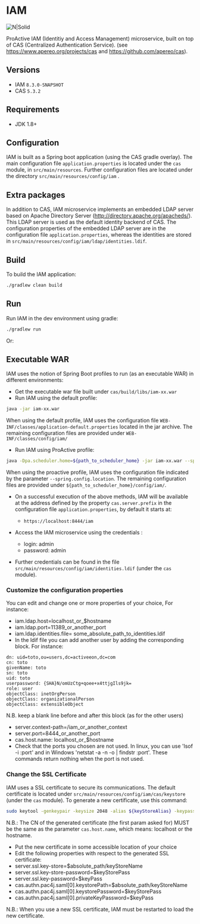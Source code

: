 IAM
============================
![N|Solid](https://try.activeeon.com/assets/image/proactive-arrow-150.png)

ProActive IAM (Identitiy and Access Management) microservice, built on top of CAS (Centralized Authentication Service).
(see https://www.apereo.org/projects/cas and https://github.com/apereo/cas).

## Versions
* IAM `8.3.0-SNAPSHOT`
* CAS `5.3.2`

## Requirements

* JDK 1.8+

## Configuration

IAM is built as a Spring boot application (using the CAS gradle overlay). The main configuration file `application.properties` is located under the `cas` module, in `src/main/resources`. Further configuration files are located under the directory `src/main/resources/config/iam` .

## Extra packages

In addition to CAS, IAM microservice implements an embedded LDAP server based on Apache Directory Server (http://directory.apache.org/apacheds/). This LDAP server is used as the default identity backend of CAS. The configuration properties of the embedded LDAP server are in the configuration file `application.properties`, whereas the identities are stored in  `src/main/resources/config/iam/ldap/identities.ldif`.

## Build
To build the IAM application:
```bash
./gradlew clean build
```

## Run
Run IAM in the dev environment using gradle:
```bash
./gradlew run
```

Or:

## Executable WAR
IAM uses the notion of Spring Boot profiles to run (as an executable WAR) in different environments:

* Get the executable war file built under `cas/build/libs/iam-xx.war`
* Run IAM using the default profile:
```bash
java -jar iam-xx.war
```
When using the default profile, IAM uses the configuration file `WEB-INF/classes/application-default.properties` located in the jar archive.  The remaining configuration files are provided under `WEB-INF/classes/config/iam/`


* Run IAM using ProActive profile:
```bash
java -Dpa.scheduler.home=${path_to_scheduler_home} -jar iam-xx.war --spring.profiles.active=proactive  --spring.config.location=${path_to_scheduler_home}/config/iam/application-proactive.properties
```
When using the proactive profile, IAM uses the configuration file indicated by the parameter `--spring.config.location`.  The remaining configuration files are provided under `${path_to_scheduler_home}/config/iam/`.


* On a successful execution of the above methods, IAM will be available at the address defined by the property `cas.server.prefix` in the configuration file `application.properties`, by default it starts at:
  * `https://localhost:8444/iam`

* Access the IAM microservice using the credentials :
  * login: admin
  * password: admin

* Further credentials can be found in the file `src/main/resources/config/iam/identities.ldif` (under the `cas` module).

### Customize the configuration properties
You can edit and change one or more properties of your choice, For instance:

* iam.ldap.host=localhost_or_$hostname
* iam.ldap.port=11389_or_another_port
* iam.ldap.identities.file= some_absolute_path_to_identities.ldif
* In the ldif file you can add another user by adding the corresponding block. For instance:
```
dn: uid=toto,ou=users,dc=activeeon,dc=com
cn: toto
givenName: toto
sn: toto
uid: toto
userpassword: {SHA}N/omUzCtg+qoee+x4ttjgIls9jk=
role: user
objectClass: inetOrgPerson
objectClass: organizationalPerson
objectClass: extensibleObject
```
N.B. keep a blank line before and after this block (as for the other users)

* server.context-path=/iam_or_another_context
* server.port=8444_or_another_port
* cas.host.name: localhost_or_$hostname
* Check that the ports you chosen are not used. In linux, you can use 'lsof -i :port' and in Windows 'netstat -a -n -o | findstr :port'. These commands return nothing when the port is not used.

### Change the SSL Certificate
IAM uses a SSL certificate to secure its communications. The default certificate is located under `src/main/resources/config/iam/cas/keystore` (under the `cas` module). To generate a new certificate, use this command:

```bash
sudo keytool -genkeypair -keysize 2048 -alias ${keyStoreAlias} -keypass ${keyPass} -keystore ${keyStoreName} -storepass ${keyStorePass}`
```
N.B.: The CN of the generated certificate (the first param asked for) MUST be the same as the parameter `cas.host.name`, which means: localhost or the hostname.

*   Put the new certificate in some accessible location of your choice
*   Edit the following properties with respect to the generated SSL certificate:
 *   server.ssl.key-store=$absolute_path/keyStoreName
 *   server.ssl.key-store-password=$keyStorePass
 *   server.ssl.key-password=$keyPass
 *   cas.authn.pac4j.saml[0].keystorePath=$absolute_path/keyStoreName
 *   cas.authn.pac4j.saml[0].keystorePassword=$keyStorePass
 *   cas.authn.pac4j.saml[0].privateKeyPassword=$keyPass

N.B.: When you use a new SSL certificate, IAM must be restarted to load the new certificate.
